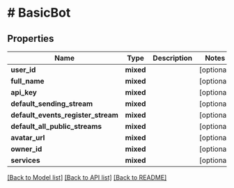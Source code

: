 # # BasicBot

## Properties

Name | Type | Description | Notes
------------ | ------------- | ------------- | -------------
**user_id** | **mixed** |  | [optional]
**full_name** | **mixed** |  | [optional]
**api_key** | **mixed** |  | [optional]
**default_sending_stream** | **mixed** |  | [optional]
**default_events_register_stream** | **mixed** |  | [optional]
**default_all_public_streams** | **mixed** |  | [optional]
**avatar_url** | **mixed** |  | [optional]
**owner_id** | **mixed** |  | [optional]
**services** | **mixed** |  | [optional]

[[Back to Model list]](../../README.md#models) [[Back to API list]](../../README.md#endpoints) [[Back to README]](../../README.md)
